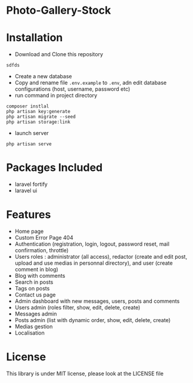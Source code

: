 # Photo-Gallery-Stock

# Installation
- Download and Clone this repository
```
sdfds
```
- Create a new database
- Copy and rename file ```.env.example``` to ```.env```, adn edit database configurations (host, username, password etc)
- run command in project directory
```
composer instlal
php artisan key:generate
php artisan migrate --seed
php artisan storage:link
```
- launch server
```
php artisan serve
```
# Packages Included
- laravel fortify
- laravel ui

# Features
- Home page
- Custom Error Page 404
- Authentication (registration, login, logout, password reset, mail confirmation, throttle)
- Users roles : administrator (all access), redactor (create and edit post, upload and use medias in personnal directory), and user (create comment in blog)
- Blog with comments
- Search in posts
- Tags on posts
- Contact us page
- Admin dashboard with new messages, users, posts and comments
- Users admin (roles filter, show, edit, delete, create)
- Messages admin
- Posts admin (list with dynamic order, show, edit, delete, create)
- Medias gestion
- Localisation
# License
This library is under MIT license, please look at the LICENSE file
